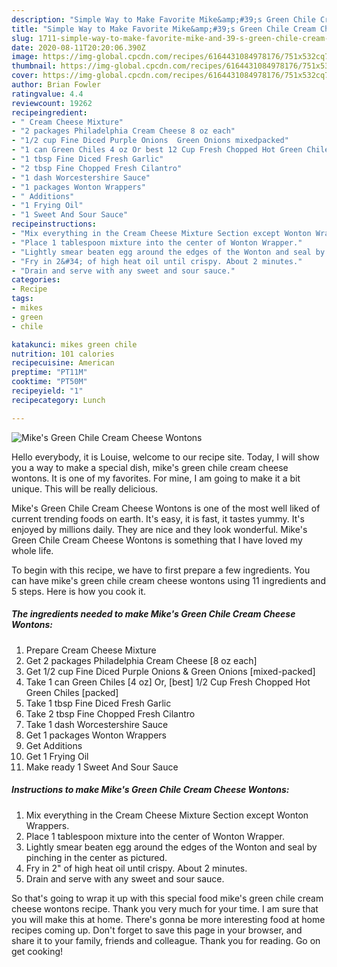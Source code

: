 ```yaml
---
description: "Simple Way to Make Favorite Mike&amp;#39;s Green Chile Cream Cheese Wontons"
title: "Simple Way to Make Favorite Mike&amp;#39;s Green Chile Cream Cheese Wontons"
slug: 1711-simple-way-to-make-favorite-mike-and-39-s-green-chile-cream-cheese-wontons
date: 2020-08-11T20:20:06.390Z
image: https://img-global.cpcdn.com/recipes/6164431084978176/751x532cq70/mikes-green-chile-cream-cheese-wontons-recipe-main-photo.jpg
thumbnail: https://img-global.cpcdn.com/recipes/6164431084978176/751x532cq70/mikes-green-chile-cream-cheese-wontons-recipe-main-photo.jpg
cover: https://img-global.cpcdn.com/recipes/6164431084978176/751x532cq70/mikes-green-chile-cream-cheese-wontons-recipe-main-photo.jpg
author: Brian Fowler
ratingvalue: 4.4
reviewcount: 19262
recipeingredient:
- " Cream Cheese Mixture"
- "2 packages Philadelphia Cream Cheese 8 oz each"
- "1/2 cup Fine Diced Purple Onions  Green Onions mixedpacked"
- "1 can Green Chiles 4 oz Or best 12 Cup Fresh Chopped Hot Green Chiles packed"
- "1 tbsp Fine Diced Fresh Garlic"
- "2 tbsp Fine Chopped Fresh Cilantro"
- "1 dash Worcestershire Sauce"
- "1 packages Wonton Wrappers"
- " Additions"
- "1 Frying Oil"
- "1 Sweet And Sour Sauce"
recipeinstructions:
- "Mix everything in the Cream Cheese Mixture Section except Wonton Wrappers."
- "Place 1 tablespoon mixture into the center of Wonton Wrapper."
- "Lightly smear beaten egg around the edges of the Wonton and seal by pinching in the center as pictured."
- "Fry in 2&#34; of high heat oil until crispy. About 2 minutes."
- "Drain and serve with any sweet and sour sauce."
categories:
- Recipe
tags:
- mikes
- green
- chile

katakunci: mikes green chile 
nutrition: 101 calories
recipecuisine: American
preptime: "PT11M"
cooktime: "PT50M"
recipeyield: "1"
recipecategory: Lunch

---
```



![Mike&#39;s Green Chile Cream Cheese Wontons](https://img-global.cpcdn.com/recipes/6164431084978176/751x532cq70/mikes-green-chile-cream-cheese-wontons-recipe-main-photo.jpg)

Hello everybody, it is Louise, welcome to our recipe site. Today, I will show you a way to make a special dish, mike&#39;s green chile cream cheese wontons. It is one of my favorites. For mine, I am going to make it a bit unique. This will be really delicious.



Mike&#39;s Green Chile Cream Cheese Wontons is one of the most well liked of current trending foods on earth. It's easy, it is fast, it tastes yummy. It's enjoyed by millions daily. They are nice and they look wonderful. Mike&#39;s Green Chile Cream Cheese Wontons is something that I have loved my whole life.


To begin with this recipe, we have to first prepare a few ingredients. You can have mike&#39;s green chile cream cheese wontons using 11 ingredients and 5 steps. Here is how you cook it.

<!--inarticleads1-->

##### The ingredients needed to make Mike&#39;s Green Chile Cream Cheese Wontons:

1. Prepare  Cream Cheese Mixture
1. Get 2 packages Philadelphia Cream Cheese [8 oz each]
1. Get 1/2 cup Fine Diced Purple Onions &amp; Green Onions [mixed-packed]
1. Take 1 can Green Chiles [4 oz] Or, [best] 1/2 Cup Fresh Chopped Hot Green Chiles [packed]
1. Take 1 tbsp Fine Diced Fresh Garlic
1. Take 2 tbsp Fine Chopped Fresh Cilantro
1. Take 1 dash Worcestershire Sauce
1. Get 1 packages Wonton Wrappers
1. Get  Additions
1. Get 1 Frying Oil
1. Make ready 1 Sweet And Sour Sauce




<!--inarticleads2-->

##### Instructions to make Mike&#39;s Green Chile Cream Cheese Wontons:

1. Mix everything in the Cream Cheese Mixture Section except Wonton Wrappers.
1. Place 1 tablespoon mixture into the center of Wonton Wrapper.
1. Lightly smear beaten egg around the edges of the Wonton and seal by pinching in the center as pictured.
1. Fry in 2&#34; of high heat oil until crispy. About 2 minutes.
1. Drain and serve with any sweet and sour sauce.




So that's going to wrap it up with this special food mike&#39;s green chile cream cheese wontons recipe. Thank you very much for your time. I am sure that you will make this at home. There's gonna be more interesting food at home recipes coming up. Don't forget to save this page in your browser, and share it to your family, friends and colleague. Thank you for reading. Go on get cooking!
